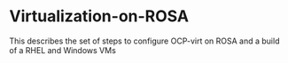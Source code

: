 # Virtualization-on-ROSA
This describes the set of steps to configure OCP-virt on ROSA and a build of a RHEL and Windows VMs
